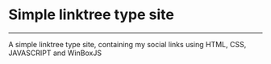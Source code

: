 # Simple linktree type site

---

A simple linktree type site, containing my social links using HTML, CSS, JAVASCRIPT and WinBoxJS
